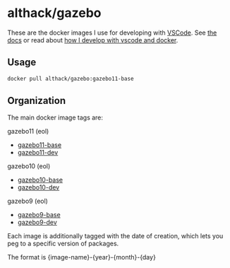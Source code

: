# althack/gazebo

These are the docker images I use for developing with [VSCode](https://code.visualstudio.com/).
See [the docs](https://athackst.github.io/dockerfiles) or read about  [how I develop with vscode and docker](https://www.allisonthackston.com/articles/docker_development.html).

## Usage

```bash
docker pull althack/gazebo:gazebo11-base
```

## Organization

The main docker image tags are:


gazebo11 (eol)
  
* [gazebo11-base](https://github.com/athackst/dockerfiles/blob/main/gazebo/gazebo11.Dockerfile)
* [gazebo11-dev](https://github.com/athackst/dockerfiles/blob/main/gazebo/gazebo11.Dockerfile)

gazebo10 (eol)
  
* [gazebo10-base](https://github.com/athackst/dockerfiles/blob/main/gazebo/gazebo10.Dockerfile)
* [gazebo10-dev](https://github.com/athackst/dockerfiles/blob/main/gazebo/gazebo10.Dockerfile)

gazebo9 (eol)
  
* [gazebo9-base](https://github.com/athackst/dockerfiles/blob/main/gazebo/gazebo9.Dockerfile)
* [gazebo9-dev](https://github.com/athackst/dockerfiles/blob/main/gazebo/gazebo9.Dockerfile)


Each image is additionally tagged with the date of creation, which lets you peg to a specific version of packages.

The format is {image-name}-{year}-{month}-{day}